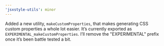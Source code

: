 ```yaml
---
'jsxstyle-utils': minor
---
```


Added a new utility, `makeCustomProperties`, that makes generating CSS custom properties a whole lot easier. It’s currently exported as `EXPERIMENTAL_makeCustomProperties`. I’ll remove the "EXPERIMENTAL" prefix once it’s been battle tested a bit.
